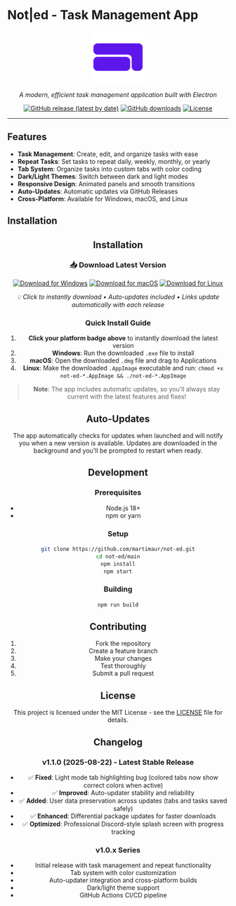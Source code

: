 # Not|ed - Task Management App

<div align="center">
  <img src="main/assets/notedLogo.svg" alt="Noted Logo" width="120" height="120">
  <p><em>A modern, efficient task management application built with Electron</em></p>
  
  [![GitHub release (latest by date)](https://img.shields.io/github/v/release/martimaur/not-ed?style=flat-square)](https://github.com/martimaur/not-ed/releases/latest)
  [![GitHub downloads](https://img.shields.io/github/downloads/martimaur/not-ed/total?style=flat-square)](https://github.com/martimaur/not-ed/releases)
  [![License](https://img.shields.io/github/license/martimaur/not-ed?style=flat-square)](LICENSE)
  
</div>

---

## Features

- **Task Management**: Create, edit, and organize tasks with ease
- **Repeat Tasks**: Set tasks to repeat daily, weekly, monthly, or yearly
- **Tab System**: Organize tasks into custom tabs with color coding
- **Dark/Light Themes**: Switch between dark and light modes
- **Responsive Design**: Animated panels and smooth transitions
- **Auto-Updates**: Automatic updates via GitHub Releases
- **Cross-Platform**: Available for Windows, macOS, and Linux

## Installation

<div align="center">

## Installation

<div align="center">

### 📥 **Download Latest Version**

[![Download for Windows](https://img.shields.io/badge/Windows-Download-blue?style=for-the-badge&logo=windows&logoColor=white)](https://github.com/martimaur/not-ed/releases/download/v1.1.0/not-ed-1.1.0-windows.exe)
[![Download for macOS](https://img.shields.io/badge/macOS-Download-lightgrey?style=for-the-badge&logo=apple&logoColor=white)](https://github.com/martimaur/not-ed/releases/download/v1.1.0/not-ed-1.1.0.dmg)
[![Download for Linux](https://img.shields.io/badge/Linux-Download-orange?style=for-the-badge&logo=linux&logoColor=white)](https://github.com/martimaur/not-ed/releases/download/v1.1.0/not-ed-1.1.0.AppImage)

<p><em>💡 Click to instantly download • Auto-updates included • Links update automatically with each release</em></p>

</div>

### Quick Install Guide

1. **Click your platform badge above** to instantly download the latest version
2. **Windows**: Run the downloaded `.exe` file to install
3. **macOS**: Open the downloaded `.dmg` file and drag to Applications
4. **Linux**: Make the downloaded `.AppImage` executable and run: `chmod +x not-ed-*.AppImage && ./not-ed-*.AppImage`

> **Note**: The app includes automatic updates, so you'll always stay current with the latest features and fixes!

## Auto-Updates

The app automatically checks for updates when launched and will notify you when a new version is available. Updates are downloaded in the background and you'll be prompted to restart when ready.

## Development

### Prerequisites

- Node.js 18+ 
- npm or yarn

### Setup

```bash
git clone https://github.com/martimaur/not-ed.git
cd not-ed/main
npm install
npm start
```

### Building

```bash
npm run build
```

## Contributing

1. Fork the repository
2. Create a feature branch
3. Make your changes
4. Test thoroughly
5. Submit a pull request

## License

This project is licensed under the MIT License - see the [LICENSE](LICENSE) file for details.

## Changelog

### v1.1.0 (2025-08-22) - Latest Stable Release
- ✅ **Fixed**: Light mode tab highlighting bug (colored tabs now show correct colors when active)
- ✅ **Improved**: Auto-updater stability and reliability
- ✅ **Added**: User data preservation across updates (tabs and tasks saved safely)
- ✅ **Enhanced**: Differential package updates for faster downloads
- ✅ **Optimized**: Professional Discord-style splash screen with progress tracking

### v1.0.x Series
- Initial release with task management and repeat functionality
- Tab system with color customization
- Auto-updater integration and cross-platform builds
- Dark/light theme support
- GitHub Actions CI/CD pipeline

